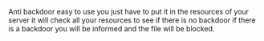 Anti backdoor easy to use you just have to put it in the resources of your server it will check all your resources to see if there is no backdoor if there is a backdoor you will be informed and the file will be blocked.

